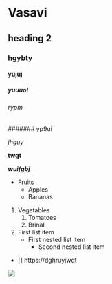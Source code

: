 # Vasavi
## heading 2
### hgybty
#### yujuj
##### yuuuol
###### rypm
####### yp9ui

*jhguy*

**twgt**

***wuifgbj***

* Fruits
  * Apples
  * Bananas
1.  Vegetables
    1. Tomatoes
    2. Brinal
1. First list item
   - First nested list item
     - Second nested list item
- [] https://dghruyjwqt

![](https://encrypted-tbn0.gstatic.com/images?q=tbn:ANd9GcR16YBqp2ThIez5pzL-OSnCRZVu-laasA3JsQ&usqp=CAU)
